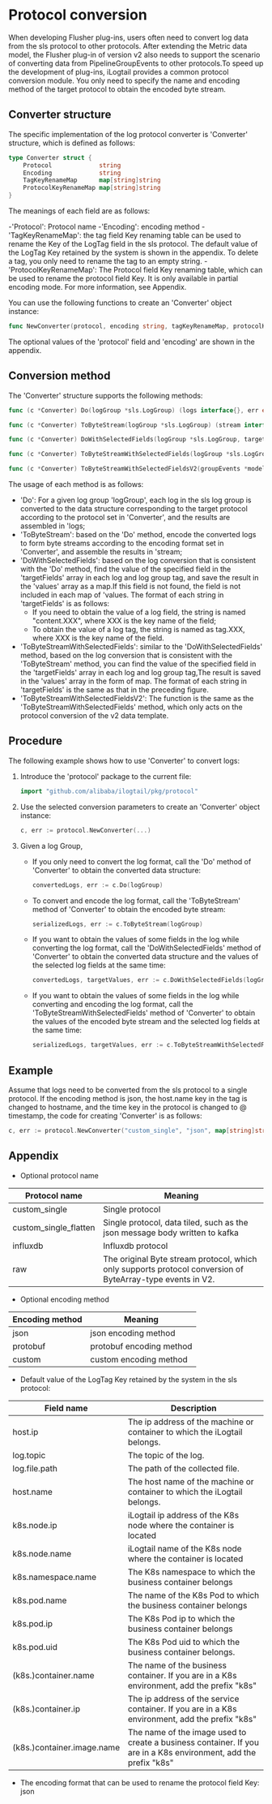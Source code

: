 # Protocol conversion

When developing Flusher plug-ins, users often need to convert log data from the sls protocol to other protocols. After extending the Metric data model, the Flusher plug-in of version v2 also needs to support the scenario of converting data from PipelineGroupEvents to other protocols.To speed up the development of plug-ins, iLogtail provides a common protocol conversion module. You only need to specify the name and encoding method of the target protocol to obtain the encoded byte stream.

## Converter structure

The specific implementation of the log protocol converter is 'Converter' structure, which is defined as follows:

```Go
type Converter struct {
    Protocol             string
    Encoding             string
    TagKeyRenameMap      map[string]string
    ProtocolKeyRenameMap map[string]string
}
```

The meanings of each field are as follows:

-'Protocol': Protocol name
-'Encoding': encoding method
-'TagKeyRenameMap': the tag field Key renaming table can be used to rename the Key of the LogTag field in the sls protocol. The default value of the LogTag Key retained by the system is shown in the appendix. To delete a tag, you only need to rename the tag to an empty string.
-'ProtocolKeyRenameMap': The Protocol field Key renaming table, which can be used to rename the protocol field Key. It is only available in partial encoding mode. For more information, see Appendix.

You can use the following functions to create an 'Converter' object instance:

```Go
func NewConverter(protocol, encoding string, tagKeyRenameMap, protocolKeyRenameMap map[string]string) (*Converter, error)
```

The optional values of the 'protocol' field and 'encoding' are shown in the appendix.

## Conversion method

The 'Converter' structure supports the following methods:

```Go
func (c *Converter) Do(logGroup *sls.LogGroup) (logs interface{}, err error)

func (c *Converter) ToByteStream(logGroup *sls.LogGroup) (stream interface{}, err error)

func (c *Converter) DoWithSelectedFields(logGroup *sls.LogGroup, targetFields []string) (logs interface{}, values []map[string]string, err error)

func (c *Converter) ToByteStreamWithSelectedFields(logGroup *sls.LogGroup, targetFields []string) (stream interface{}, values []map[string]string, err error)

func (c *Converter) ToByteStreamWithSelectedFieldsV2(groupEvents *models.PipelineGroupEvents, targetFields []string) (stream interface{}, values []map[string]string, err error)
```

The usage of each method is as follows:

- 'Do': For a given log group 'logGroup', each log in the sls log group is converted to the data structure corresponding to the target protocol according to the protocol set in 'Converter', and the results are assembled in 'logs;
- 'ToByteStream': based on the 'Do' method, encode the converted logs to form byte streams according to the encoding format set in 'Converter', and assemble the results in 'stream;
- 'DoWithSelectedFields': based on the log conversion that is consistent with the 'Do' method, find the value of the specified field in the 'targetFields' array in each log and log group tag, and save the result in the 'values' array as a map.If this field is not found, the field is not included in each map of 'values. The format of each string in 'targetFields' is as follows:
  - If you need to obtain the value of a log field, the string is named "content.XXX", where XXX is the key name of the field;
  - To obtain the value of a log tag, the string is named as tag.XXX, where XXX is the key name of the field.
- 'ToByteStreamWithSelectedFields': similar to the 'DoWithSelectedFields' method, based on the log conversion that is consistent with the 'ToByteStream' method, you can find the value of the specified field in the 'targetFields' array in each log and log group tag,The result is saved in the 'values' array in the form of map. The format of each string in 'targetFields' is the same as that in the preceding figure.
- 'ToByteStreamWithSelectedFieldsV2': The function is the same as the 'ToByteStreamWithSelectedFields' method, which only acts on the protocol conversion of the v2 data template.

## Procedure

The following example shows how to use 'Converter' to convert logs:

1. Introduce the 'protocol' package to the current file:

    ```Go
    import "github.com/alibaba/ilogtail/pkg/protocol"
    ```

2. Use the selected conversion parameters to create an 'Converter' object instance:

    ```Go
    c, err := protocol.NewConverter(...)
    ```

3. Given a log Group,

    - If you only need to convert the log format, call the 'Do' method of 'Converter' to obtain the converted data structure:

        ```Go
        convertedLogs, err := c.Do(logGroup)
        ```

    - To convert and encode the log format, call the 'ToByteStream' method of 'Converter' to obtain the encoded byte stream:

        ```Go
        serializedLogs, err := c.ToByteStream(logGroup)
        ```

    - If you want to obtain the values of some fields in the log while converting the log format, call the 'DoWithSelectedFields' method of 'Converter' to obtain the converted data structure and the values of the selected log fields at the same time:

        ```Go
        convertedLogs, targetValues, err := c.DoWithSelectedFields(logGroup, selectedFields)
        ```

    - If you want to obtain the values of some fields in the log while converting and encoding the log format, call the 'ToByteStreamWithSelectedFields' method of 'Converter' to obtain the values of the encoded byte stream and the selected log fields at the same time:

        ```Go
        serializedLogs, targetValues, err := c.ToByteStreamWithSelectedFields(logGroup, selectedFields)
        ```

## Example

Assume that logs need to be converted from the sls protocol to a single protocol. If the encoding method is json, the host.name key in the tag is changed to hostname, and the time key in the protocol is changed to @ timestamp, the code for creating 'Converter' is as follows:

```Go
c, err := protocol.NewConverter("custom_single", "json", map[string]string{"host.name":"hostname"}, map[string]string{"time", "@timestamp"})
```

## Appendix

- Optional protocol name

| Protocol name | Meaning |
|------------------------------------------| ------ |
| custom_single | Single protocol |
| custom_single_flatten | Single protocol, data tiled, such as the json message body written to kafka |
| influxdb              | Influxdb protocol                               |
| raw | The original Byte stream protocol, which only supports protocol conversion of ByteArray-type events in V2. |

- Optional encoding method

| Encoding method | Meaning |
| ------ | ------ |
| json | json encoding method |
| protobuf | protobuf encoding method |
| custom | custom encoding method |

- Default value of the LogTag Key retained by the system in the sls protocol:

| Field name | Description |
| ------ | ------ |
| host.ip | The ip address of the machine or container to which the iLogtail belongs. |
| log.topic | The topic of the log. |
| log.file.path | The path of the collected file. |
| host.name | The host name of the machine or container to which the iLogtail belongs. |
| k8s.node.ip | iLogtail ip address of the K8s node where the container is located |
| k8s.node.name | iLogtail name of the K8s node where the container is located |
| k8s.namespace.name | The K8s namespace to which the business container belongs |
| k8s.pod.name | The name of the K8s Pod to which the business container belongs |
| k8s.pod.ip | The K8s Pod ip to which the business container belongs |
| k8s.pod.uid | The K8s Pod uid to which the business container belongs. |
| (k8s.)container.name | The name of the business container. If you are in a K8s environment, add the prefix "k8s" |
| (k8s.)container.ip | The ip address of the service container. If you are in a K8s environment, add the prefix "k8s" |
| (k8s.)container.image.name | The name of the image used to create a business container. If you are in a K8s environment, add the prefix "k8s" |

- The encoding format that can be used to rename the protocol field Key: json
